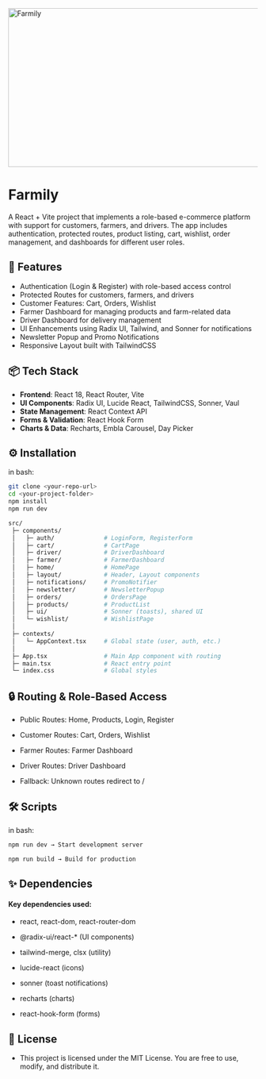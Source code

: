 <img src="https://socialify.git.ci/SineMag/Farmily/image?language=1&owner=1&name=1&stargazers=1&theme=Light" alt="Farmily" width="640" height="320" />

# Farmily

A React + Vite project that implements a role-based e-commerce platform with support for customers, farmers, and drivers. The app includes authentication, protected routes, product listing, cart, wishlist, order management, and dashboards for different user roles.

## 🚀 Features
- Authentication (Login & Register) with role-based access control  
- Protected Routes for customers, farmers, and drivers  
- Customer Features: Cart, Orders, Wishlist  
- Farmer Dashboard for managing products and farm-related data  
- Driver Dashboard for delivery management  
- UI Enhancements using Radix UI, Tailwind, and Sonner for notifications  
- Newsletter Popup and Promo Notifications  
- Responsive Layout built with TailwindCSS  

## 📦 Tech Stack
- **Frontend**: React 18, React Router, Vite  
- **UI Components**: Radix UI, Lucide React, TailwindCSS, Sonner, Vaul  
- **State Management**: React Context API  
- **Forms & Validation**: React Hook Form  
- **Charts & Data**: Recharts, Embla Carousel, Day Picker  

## ⚙️ Installation
in bash:
```bash
git clone <your-repo-url>
cd <your-project-folder>
npm install
npm run dev
```

```bash
src/
 ├─ components/
 │   ├─ auth/              # LoginForm, RegisterForm
 │   ├─ cart/              # CartPage
 │   ├─ driver/            # DriverDashboard
 │   ├─ farmer/            # FarmerDashboard
 │   ├─ home/              # HomePage
 │   ├─ layout/            # Header, Layout components
 │   ├─ notifications/     # PromoNotifier
 │   ├─ newsletter/        # NewsletterPopup
 │   ├─ orders/            # OrdersPage
 │   ├─ products/          # ProductList
 │   ├─ ui/                # Sonner (toasts), shared UI
 │   └─ wishlist/          # WishlistPage
 │
 ├─ contexts/
 │   └─ AppContext.tsx     # Global state (user, auth, etc.)
 │
 ├─ App.tsx                # Main App component with routing
 ├─ main.tsx               # React entry point
 └─ index.css              # Global styles
```

## 🔒 Routing & Role-Based Access

- Public Routes: Home, Products, Login, Register

- Customer Routes: Cart, Orders, Wishlist

- Farmer Routes: Farmer Dashboard

- Driver Routes: Driver Dashboard

- Fallback: Unknown routes redirect to /

## 🛠️ Scripts
in bash:
```bash
npm run dev → Start development server

npm run build → Build for production
```

## ✨ Dependencies

#### Key dependencies used:

- react, react-dom, react-router-dom

- @radix-ui/react-* (UI components)

- tailwind-merge, clsx (utility)

- lucide-react (icons)

- sonner (toast notifications)

- recharts (charts)

- react-hook-form (forms)

## 📜 License

- This project is licensed under the MIT License. You are free to use, modify, and distribute it.